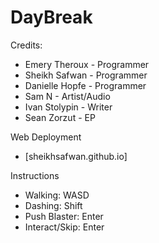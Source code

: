 # DayBreak

Credits: 
- Emery Theroux - Programmer
- Sheikh Safwan - Programmer
- Danielle Hopfe - Programmer
- Sam N - Artist/Audio
- Ivan Stolypin - Writer
- Sean Zorzut - EP

Web Deployment
- [sheikhsafwan.github.io]

Instructions
- Walking: WASD
- Dashing: Shift
- Push Blaster: Enter
- Interact/Skip: Enter
